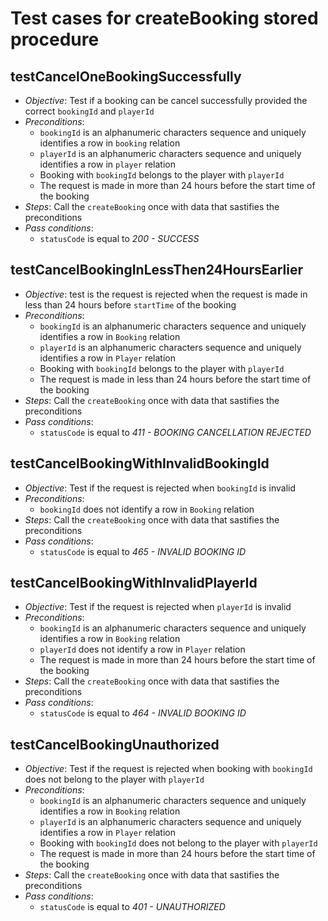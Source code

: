 Test cases for createBooking stored procedure
===

testCancelOneBookingSuccessfully
---
+ _Objective_: Test if a booking can be cancel successfully provided the correct `bookingId` and `playerId`
+ _Preconditions_:
	+ `bookingId` is an alphanumeric characters sequence and uniquely identifies a row in `booking` relation
	+ `playerId` is an alphanumeric characters sequence and uniquely identifies a row in `player` relation
	+ Booking with `bookingId` belongs to the player with `playerId`
	+ The request is made in more than 24 hours before the start time of the booking
+ _Steps_: Call the `createBooking` once with data that sastifies the preconditions
+ _Pass conditions_:
	+ `statusCode` is equal to *200 - SUCCESS*


testCancelBookingInLessThen24HoursEarlier
---
+ _Objective_: test is the request is rejected when the request is made in less than 24 hours before `startTime` of the booking
+ _Preconditions_:
	+ `bookingId` is an alphanumeric characters sequence and uniquely identifies a row in `Booking` relation
	+ `playerId` is an alphanumeric characters sequence and uniquely identifies a row in `Player` relation
	+ Booking with `bookingId` belongs to the player with `playerId`
	+ The request is made in less than 24 hours before the start time of the booking
+ _Steps_: Call the `createBooking` once with data that sastifies the preconditions
+ _Pass conditions_:
	+ `statusCode` is equal to *411 - BOOKING CANCELLATION REJECTED*

testCancelBookingWithInvalidBookingId
---
+ _Objective_: Test if the request is rejected when `bookingId` is invalid
+ _Preconditions_:
	+ `bookingId` does not identify a row in `Booking` relation
+ _Steps_: Call the `createBooking` once with data that sastifies the preconditions
+ _Pass conditions_:
	+ ``statusCode`` is equal to *465 - INVALID BOOKING ID*

testCancelBookingWithInvalidPlayerId
---
+ _Objective_: Test if the request is rejected when `playerId` is invalid
+ _Preconditions_:
	+ `bookingId` is an alphanumeric characters sequence and uniquely identifies a row in `Booking` relation
	+ `playerId` does not identify a row in `Player` relation
	+ The request is made in more than 24 hours before the start time of the booking
+ _Steps_: Call the `createBooking` once with data that sastifies the preconditions
+ _Pass conditions_:
	+ `statusCode` is equal to *464 - INVALID BOOKING ID*

testCancelBookingUnauthorized
---
+ _Objective_: Test if the request is rejected when booking with `bookingId` does not belong to the player with `playerId`
+ _Preconditions_:
	+ `bookingId` is an alphanumeric characters sequence and uniquely identifies a row in `Booking` relation
	+ `playerId` is an alphanumeric characters sequence and uniquely identifies a row in `Player` relation
	+ Booking with `bookingId` does not belong to the player with `playerId`
	+ The request is made in more than 24 hours before the start time of the booking
+ _Steps_: Call the `createBooking` once with data that sastifies the preconditions
+ _Pass conditions_:
	+ `statusCode` is equal to *401 - UNAUTHORIZED*
